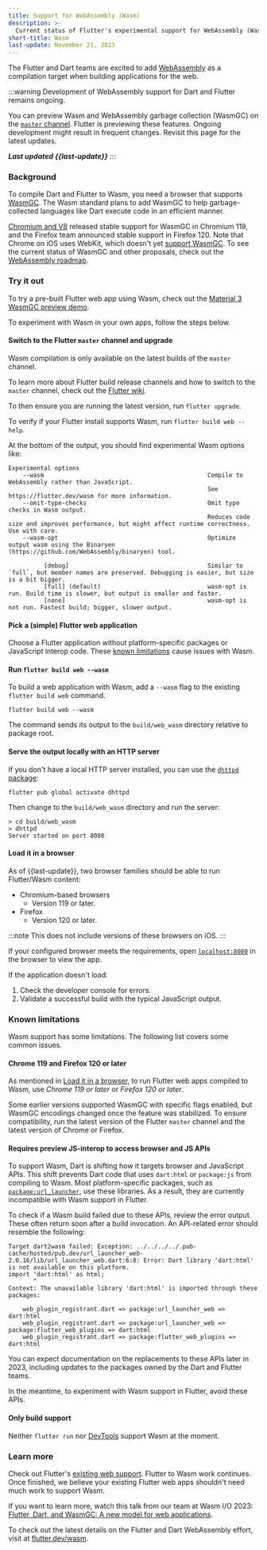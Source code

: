 ```yaml
---
title: Support for WebAssembly (Wasm)
description: >-
  Current status of Flutter's experimental support for WebAssembly (Wasm).
short-title: Wasm
last-update: November 21, 2023
---
```


The Flutter and Dart teams are excited to add
[WebAssembly](https://webassembly.org/) as a compilation target when building
applications for the web.

:::warning
  Development of WebAssembly support for Dart and Flutter remains ongoing.
  
  You can preview Wasm and WebAssembly garbage collection (WasmGC)
  on the [`master` channel][].
  Flutter is previewing these features.
  Ongoing development might result in frequent changes.
  Revisit this page for the latest updates.
  
  **_Last updated {{last-update}}_**
:::

[`master` channel]: https://github.com/flutter/flutter/wiki/flutter-build-release-channels#master

### Background

To compile Dart and Flutter to Wasm, you need
a browser that supports [WasmGC][].
The Wasm standard plans to add WasmGC to help garbage-collected languages
like Dart execute code in an efficient manner.

[Chromium and V8][] released stable support for WasmGC in Chromium 119,
and the Firefox team announced stable support in Firefox 120.
Note that Chrome on iOS uses WebKit, which doesn't yet 
[support WasmGC][].
To see the current status of WasmGC and other proposals,
check out the [WebAssembly roadmap][].

[WasmGC]: https://github.com/WebAssembly/gc/tree/main/proposals/gc
[Chromium and V8]: https://chromestatus.com/feature/6062715726462976
[WebAssembly roadmap]: https://webassembly.org/roadmap/
[support WasmGC]: https://bugs.webkit.org/show_bug.cgi?id=247394

### Try it out

To try a pre-built Flutter web app using Wasm, check out the
[Material 3 WasmGC preview demo](https://flutterweb-wasm.web.app/).

To experiment with Wasm in your own apps, follow the steps below.

#### Switch to the Flutter `master` channel and upgrade

Wasm compilation is only available on the latest builds of the `master` channel.

To learn more about Flutter build release channels and how to switch to
the `master` channel, check out the
[Flutter wiki](https://github.com/flutter/flutter/wiki/Flutter-build-release-channels).

To then ensure you are running the latest version,
run `flutter upgrade`.

To verify if your Flutter install supports Wasm,
run `flutter build web --help`.

At the bottom of the output, you should find experimental Wasm options like:

```console
Experimental options
    --wasm                                              Compile to WebAssembly rather than JavaScript.
                                                        See https://flutter.dev/wasm for more information.
    --omit-type-checks                                  Omit type checks in Wasm output.
                                                        Reduces code size and improves performance, but might affect runtime correctness. Use with care.
    --wasm-opt                                          Optimize output wasm using the Binaryen (https://github.com/WebAssembly/binaryen) tool.

          [debug]                                       Similar to `full`, but member names are preserved. Debugging is easier, but size is a bit bigger.
          [full] (default)                              wasm-opt is run. Build time is slower, but output is smaller and faster.
          [none]                                        wasm-opt is not run. Fastest build; bigger, slower output.
```

#### Pick a (simple) Flutter web application

Choose a Flutter application without platform-specific packages or
JavaScript interop code.
These [known limitations](#known-limitations) cause issues with Wasm.

#### Run `flutter build web --wasm`

To build a web application with Wasm, add a `--wasm` flag to the existing
`flutter build web` command.

```console
flutter build web --wasm
```

The command sends its output to the `build/web_wasm` directory relative to
package root.

#### Serve the output locally with an HTTP server

If you don't have a local HTTP server installed, you can use the
[`dhttpd` package]({{site.pub-pkg}}/dhttpd):

```console
flutter pub global activate dhttpd
```

Then change to the `build/web_wasm` directory
and run the server:

```console
> cd build/web_wasm
> dhttpd
Server started on port 8080
```

#### Load it in a browser

As of {{last-update}},
two browser families should be able to run
Flutter/Wasm content:

- Chromium-based browsers
  - Version 119 or later.
- Firefox
  - Version 120 or later.

:::note
  This does not include versions of these browsers on iOS.
:::

If your configured browser meets the requirements, open
[`localhost:8080`](http://localhost:8080) in the browser to view the app.

If the application doesn't load:

1. Check the developer console for errors.
1. Validate a successful build with the typical JavaScript output.

[ff-preview]: https://www.mozilla.org/en-US/firefox/channel/desktop/

### Known limitations

Wasm support has some limitations.
The following list covers some common issues.

#### Chrome 119 and Firefox 120 or later

As mentioned in [Load it in a browser](#load-it-in-a-browser), 
to run Flutter web apps compiled to Wasm, 
use _Chrome 119 or later_ or _Firefox 120 or later_.

Some earlier versions supported WasmGC with specific flags enabled,
but WasmGC encodings changed once the feature was stabilized.
To ensure compatibility, run the latest version of the Flutter `master` channel
and the latest version of Chrome or Firefox.

#### Requires preview JS-interop to access browser and JS APIs

To support Wasm, Dart is shifting how it targets browser and JavaScript APIs.
This shift prevents Dart code that uses `dart:html` or `package:js` from
compiling to Wasm.
Most platform-specific packages, such as [`package:url_launcher`][],
use these libraries.
As a result, they are currently incompatible with Wasm support in Flutter.

To check if a Wasm build failed due to these APIs, review the error output.
These often return soon after a build invocation.
An API-related error should resemble the following:

```console
Target dart2wasm failed: Exception: ../../../../.pub-cache/hosted/pub.dev/url_launcher_web-2.0.16/lib/url_launcher_web.dart:6:8: Error: Dart library 'dart:html' is not available on this platform.
import 'dart:html' as html;
       ^
Context: The unavailable library 'dart:html' is imported through these packages:

    web_plugin_registrant.dart => package:url_launcher_web => dart:html
    web_plugin_registrant.dart => package:url_launcher_web => package:flutter_web_plugins => dart:html
    web_plugin_registrant.dart => package:flutter_web_plugins => dart:html
```

You can expect documentation on the replacements to these APIs later in 2023,
including updates to the packages owned by the Dart and Flutter teams.

In the meantime, to experiment with Wasm support in Flutter, avoid these APIs.

[`package:url_launcher`]: {{site.pub-pkg}}/url_launcher

#### Only build support

Neither `flutter run` nor [DevTools](/tools/devtools) support
Wasm at the moment.

### Learn more

Check out Flutter's
[existing web support]({{site.main-url}}/multi-platform/web).
Flutter to Wasm work continues.
Once finished, we believe your existing Flutter web apps
shouldn't need much work to support Wasm.

If you want to learn more, watch this talk from our team at Wasm I/O 2023:
[Flutter, Dart, and WasmGC: A new model for web applications](https://youtu.be/Nkjc9r0WDNo).

To check out the latest details on the Flutter and Dart WebAssembly effort,
visit at [flutter.dev/wasm]({{site.main-url}}/wasm).
